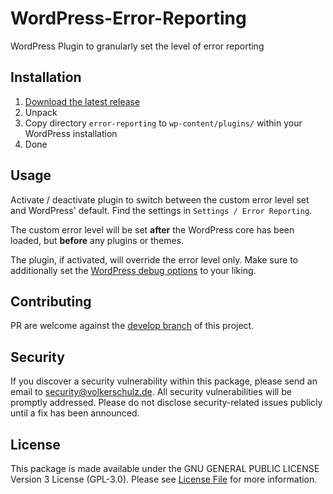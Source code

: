 # WordPress-Error-Reporting
WordPress Plugin to granularly set the level of error reporting

## Installation
1. [Download the latest release](https://github.com/volkerschulz/WordPress-Error-Reporting/releases)
2. Unpack
3. Copy directory `error-reporting` to `wp-content/plugins/` within your WordPress installation
4. Done

## Usage

Activate / deactivate plugin to switch between the custom error level set and WordPress' default. Find the settings in `Settings / Error Reporting`.

The custom error level will be set **after** the WordPress core has been loaded, but **before** any plugins or themes.

The plugin, if activated, will override the error level only. Make sure to additionally set the [WordPress debug options](https://wordpress.org/documentation/article/debugging-in-wordpress/) to your liking.

## Contributing

PR are welcome against the [develop branch](https://github.com/volkerschulz/WordPress-Error-Reporting/tree/develop) of this project.

## Security

If you discover a security vulnerability within this package, please send an email to security@volkerschulz.de. All security vulnerabilities will be promptly addressed. Please do not disclose security-related issues publicly until a fix has been announced. 

## License

This package is made available under the GNU GENERAL PUBLIC LICENSE Version 3 License (GPL-3.0). Please see [License File](LICENSE) for more information.